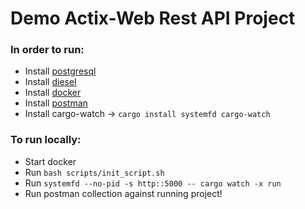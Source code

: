 # Demo Actix-Web Rest API Project

### In order to run:

- Install [postgresql](https://www.postgresql.org/download)
- Install [diesel](https://diesel.rs/guides/getting-started.html)
- Install [docker](https://docs.docker.com/get-docker/)
- Install [postman](https://www.postman.com/downloads/)
- Install cargo-watch -> `cargo install systemfd cargo-watch`

### To run locally:

- Start docker
- Run `bash scripts/init_script.sh`
- Run `systemfd --no-pid -s http::5000 -- cargo watch -x run`
- Run postman collection against running project!
